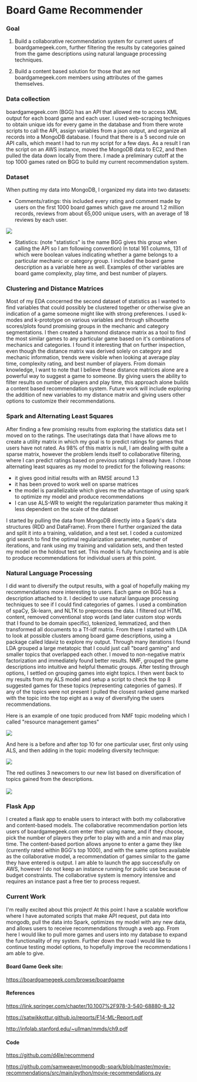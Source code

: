 # Board Game Recommender

### Goal

1. Build a collaborative recommendation system for current users of boardgamegeek.com, further filtering the results by categories gained from the game descriptions using natural language processing techniques.

2. Build a content based solution for those that are not boardgamegeek.com members using attributes of the games themselves.

### Data collection
boardgamegeek.com (BGG) has an API that allowed me to access XML output for each board game and each user. I used web-scraping techniques to obtain unique ids for every game in the database and from there wrote scripts to call the API, assign variables from a json output, and organize all records into a MongoDB database. I found that there is a 5 second rule on API calls, which meant I had to run my script for a few days. As a result I ran the script on an AWS instance, moved the MongoDB data to EC2, and then pulled the data down locally from there. I made a preliminary cutoff at the top 1000 games rated on BGG to build my current recommendation system.

### Dataset
When putting my data into MongoDB, I organized my data into two datasets:
- Comments/ratings: this included every rating and comment made by users on the first 1000 board games which gave me around 1.2 million records, reviews from about 65,000 unique users, with an average of 18 reviews by each user.

 <img src='https://github.com/Jomonsugi/bgg-exploration/blob/master/plots/ratings_200.png?raw=true'>

- Statistics: (note "statistics" is the name BGG gives this group when calling the API so I am following convention) In total 161 columns, 131 of which were boolean values indicating whether a game belongs to a particular mechanic or category group. I included the board game description as a variable here as well. Examples of other variables are board game complexity, play time, and best number of players.

### Clustering and Distance Matrices
Most of my EDA concerned the second dataset of statistics as I wanted to find variables that could possibly be clustered together or otherwise give an indication of a game someone might like with strong preferences. I used k-modes and k-prototype on various variables and through silhouette scores/plots found promising groups in the mechanic and category segmentations. I then created a hammond distance matrix as a tool to find the most similar games to any particular game based on it's combinations of mechanics and categories. I found it interesting that on further inspection, even though the distance matrix was derived solely on category and mechanic information, trends were visible when looking at average play time, complexity rating, and best number of players. From domain knowledge, I want to note that I believe these distance matrices alone are a powerful way to suggest a game to someone. By giving users the ability to filter results on number of players and play time, this approach alone builds a content based recommendation system. Future work will include exploring the addition of new variables to my distance matrix and giving users other options to customize  their recommendations.

### Spark and Alternating Least Squares
After finding a few promising results from exploring the statistics data set I moved on to the ratings. The user/ratings data that I have allows me to create a utility matrix in which my goal is to predict ratings for games that users have not rated. As 98% of this matrix is null, I am dealing with quite a sparse matrix, however the problem lends itself to collaborative filtering, where I can predict ratings based on previous ratings I already have. I chose alternating least squares as my model to predict for the following reasons:

- it gives good initial results with an RMSE around 1.3
- it has been proved to work well on sparse matrices
- the model is parallelizable which gives me the advantage of using spark to optimize my model and produce recommendations
- I can use ALS-WR to weight the regularization parameter thus making it less dependent on the scale of the dataset

I started by pulling the data from MongoDB directly into a Spark's data structures (RDD and DataFrame). From there I further organized the data and split it into a training, validation, and a test set. I coded a customized grid search to find the optimal regularization parameter, number of iterations, and rank using my training and validation sets, and then tested my model on the holdout test set. This model is fully functioning and is able to produce recommendations for individual users at this point.

### Natural Language Processing
I did want to diversify the output results, with a goal of hopefully making my recommendations more interesting to users. Each game on BGG has a description attached to it. I decided to use natural language processing techniques to see if I could find categories of games. I used a combination of spaCy, Sk-learn, and NLTK to preprocess the data. I filtered out HTML content, removed conventional stop words (and later custom stop words that I found to be domain specific), tokenized, lemmatized, and then transformed all documents to a Tf-idf matrix. From there I started with LDA to look at possible clusters among board game descriptions, using a package called ldaviz to explore my output. Through many iterations I found LDA grouped a large metatopic that I could just call "board gaming" and smaller topics that overlapped each other. I moved to non-negative matrix factorization and immediately found better results. NMF, grouped the game descriptions into intuitive and helpful thematic groups. After testing through options, I settled on grouping games into eight topics. I then went back to my results from my ALS model and setup a script to check the top 8 suggested games for these topics (representing categories of games). If any of the topics were not present I pulled the closest ranked game marked with the topic into the top eight as a way of diversifying the users recommendations.

Here is an example of one topic produced from NMF topic modeling which I called "resource management games"

<img src='https://github.com/Jomonsugi/bgg-exploration/blob/master/plots/documents_basisW1.png?raw=true'>

And here is a before and after top 10 for one particular user, first only using ALS, and then adding in the topic modeling diversity technique:

<img src='https://github.com/Jomonsugi/bgg-exploration/blob/master/screen_shots/Screen%20Shot%202017-06-20%20at%2011.18.19%20PM.png?raw=true'>

The red outlines 3 newcomers to our new list based on diversification of topics gained from the descriptions.
<br><br>
<img src='https://github.com/Jomonsugi/bgg-exploration/blob/master/screen_shots/Screen%20Shot%202017-06-21%20at%208.39.53%20PM.png?raw=true'>


### Flask App
I created a flask app to enable users to interact with both my collaborative and content-based models. The collaborative recommendation portion lets users of boardgamegeek.com enter their using name, and if they choose, pick the number of players they prfer to play with and a min and max play time. The content-based portion allows anyone to enter a game they like (currently rated within BGG's top 1000), and with the same options available as the collaborative model, a recommendation of games similar to the game they have entered is output. I am able to launch the app successfully on AWS, however I do not keep an instance running for public use because of budget constraints. The collaborative system is memory intensive and requires an instance past a free tier to process request.

### Current Work
I'm really excited about this project! At this point I have a scalable workflow where I have automated scripts that make API request, put data into mongodb, pull the data into Spark, optimizes my model with any new data, and allows users to receive recommendations through a web app. From here I would like to pull more games and users into my database to expand the functionality of my system. Further down the road I would like to continue testing model options, to hopefully improve the recommendations I am able to give.

#### Board Game Geek site:

https://boardgamegeek.com/browse/boardgame

#### References

https://link.springer.com/chapter/10.1007%2F978-3-540-68880-8_32

https://satwikkottur.github.io/reports/F14-ML-Report.pdf

http://infolab.stanford.edu/~ullman/mmds/ch9.pdf


#### Code

https://github.com/d4le/recommend

https://github.com/samweaver/mongodb-spark/blob/master/movie-recommendations/src/main/python/movie-recommendations.py
